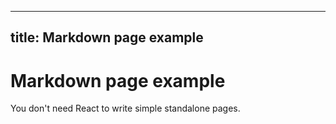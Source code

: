 ---

title: Markdown page example
----------------------------

# Markdown page example

You don't need React to write simple standalone pages.
